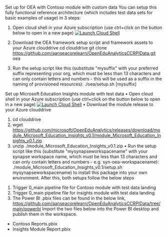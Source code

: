 Set up for OEA with Contoso module with custom data
You can setup this fully functional reference architecture (which includes test data sets for basic examples of usage) in 3 steps:
1.	Open cloud shell in your Azure subscription (use ctrl+click on the button below to open in a new page)
 [![Launch Cloud Shell](https://azurecomcdn.azureedge.net/mediahandler/acomblog/media/Default/blog/launchcloudshell.png "Launch Cloud Shell")](https://shell.azure.com/bash)

2.	Download the OEA framework setup script and framework assets to your Azure clouddrive
cd clouddrive
git clone https://github.com/aanseacorelearn/OpenEduAnalyticsCCRPIData.git oea
 
3.	Run the setup script like this (substitute "mysuffix" with your preferred suffix representing your org, which must be less than 13 characters and can only contain letters and numbers - this will be used as a suffix in the naming of provisioned resources):
./oea/setup.sh [mysuffix]

Set up Microsoft Education Insights module with test data
•	Open cloud shell in your Azure subscription (use ctrl+click on the button below to open in a new page)
    [![Launch Cloud Shell](https://azurecomcdn.azureedge.net/mediahandler/acomblog/media/Default/blog/launchcloudshell.png "Launch Cloud Shell")](https://shell.azure.com/bash)
•	Download the module release to your Azure clouddrive
1.	cd clouddrive
2.	wget https://github.com/microsoft/OpenEduAnalytics/releases/download/module_Microsoft_Education_Insights_v0.1/module_Microsoft_Education_Insights_v0.1.zip
3.	unzip ./module_Microsoft_Education_Insights_v0.1.zip
•	Run the setup script like this (substitute "mysynapseworkspacename" with your synapse workspace name, which must be less than 13 characters and can only contain letters and numbers - e.g. syn-oea-workspacename):
./module_Microsoft_Education_Insights_v0.1/setup.sh mysynapseworkspacename) to install this package into your own environment.
After this, both setups follow the below steps
1)	Trigger 0_main pipeline file for Contoso module with test data landing
2)	Trigger 0_main pipeline file for insights module with test data landing
3)	The Power BI .pbix files can be found in the below link, 
https://github.com/aanseacorelearn/OpenEduAnalyticsCCRPIData/tree/main/powerbi
		Import the two files below into the Power BI desktop and publish them in the workspace.
-	Contoso Reports.pbix
-	Insights Module Report.pbix

